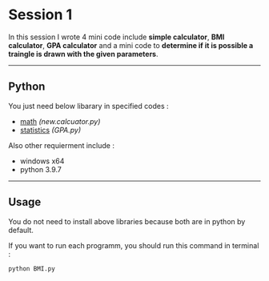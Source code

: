 # Session 1

In this session I wrote 4 mini code include **simple calculator**, **BMI calculator**, **GPA calculator** and a mini code to **determine if it is possible a traingle is drawn with the given parameters**.

---

## Python

You just need below libarary in specified codes :

- [math](https://docs.python.org/3/library/math.html) *(new.calcuator.py)* 
- [statistics](https://www.w3schools.com/python/module_statistics.asp) *(GPA.py)*


 Also other requierment include :
 
 - windows x64
 - python 3.9.7

---

## Usage

You do not need to install above libraries because both are in python by default.

If you want to run each programm, you should run this command in terminal  :

```
python BMI.py
```
